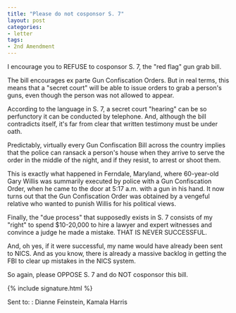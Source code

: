 ```yaml
---
title: "Please do not cosponsor S. 7"
layout: post
categories:
- letter
tags:
- 2nd Amendment
---
```


I encourage you to REFUSE to cosponsor S. 7, the "red flag" gun grab bill.

The bill encourages ex parte Gun Confiscation Orders. But in real terms, this means that a "secret court" will be able to issue orders to grab a person's guns, even though the person was not allowed to appear.

According to the language in S. 7, a secret court "hearing" can be so perfunctory it can be conducted by telephone. And, although the bill contradicts itself, it's far from clear that written testimony must be under oath.

Predictably, virtually every Gun Confiscation Bill across the country implies that the police can ransack a person's house when they arrive to serve the order in the middle of the night, and if they resist, to arrest or shoot them.

This is exactly what happened in Ferndale, Maryland, where 60-year-old Gary Willis was summarily executed by police with a Gun Confiscation Order, when he came to the door at 5:17 a.m. with a gun in his hand. It now turns out that the Gun Confiscation Order was obtained by a vengeful relative who wanted to punish Willis for his political views.

Finally, the "due process" that supposedly exists in S. 7 consists of my "right" to spend $10-20,000 to hire a lawyer and expert witnesses and convince a judge he made a mistake. THAT IS NEVER SUCCESSFUL.

And, oh yes, if it were successful, my name would have already been sent to NICS. And as you know, there is already a massive backlog in getting the FBI to clear up mistakes in the NICS system.

So again, please OPPOSE S. 7 and do NOT cosponsor this bill.

{% include signature.html %}

Sent to:
: Dianne Feinstein, Kamala Harris
